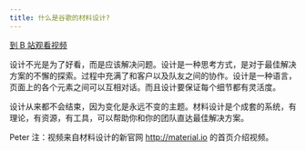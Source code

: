 ```yaml
---
title: 什么是谷歌的材料设计?
---
```


[到 B 站观看视频](https://www.bilibili.com/video/BV1o5411871v/)

设计不光是为了好看，而是应该解决问题。设计是一种思考方式，是对于最佳解决方案的不懈的探索。过程中充满了和客户以及队友之间的协作。设计是一种语言，页面上的各个元素之间可以互相对话。而且设计要保证每个细节都有灵活度。

设计从来都不会结束，因为变化是永远不变的主题。材料设计是个成套的系统，有理论，有资源，有工具，可以帮助你和你的团队直达最佳解决方案。


Peter 注：视频来自材料设计的新官网 http://material.io 的首页介绍视频。
